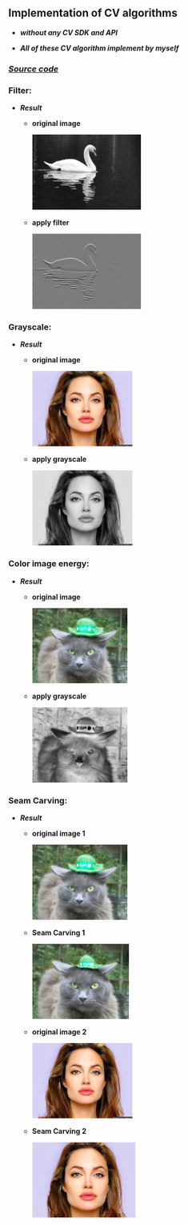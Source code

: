 ## Implementation of CV algorithms

* ***without any CV SDK and API***

* ***All of these CV algorithm implement by myself***

### ***[Source code](/PRHW/PRHW.py)***

### **Filter:**

* ***Result***

  * **original image**
  
    <img src="/PRHW/swan.png" height="150">
    
  * **apply filter**
  
    <img src="/PRHW/swanFiltered.png" height="150">
  
### **Grayscale:**

* ***Result***

  * **original image**
  
    <img src="/PRHW/face.jpg" height="150">
    
  * **apply grayscale**
  
    <img src="/PRHW/faceGray.png" height="150">

### **Color image energy:**

* ***Result***

  * **original image**
  
    <img src="/PRHW/cat.png" height="150">
    
  * **apply grayscale**
  
    <img src="/PRHW/catEngC.png" height="150">
    
### **Seam Carving:**

* ***Result***
  
  * **original image 1**
  
    <img src="/PRHW/cat.png" height="150">
    
  * **Seam Carving 1**
  
    <img src="/PRHW/catResized.png" height="150">   
    
  * **original image 2**
  
    <img src="/PRHW/face.jpg" height="150">
    
  * **Seam Carving 2**
  
    <img src="/PRHW/faceResized.png" height="150">

